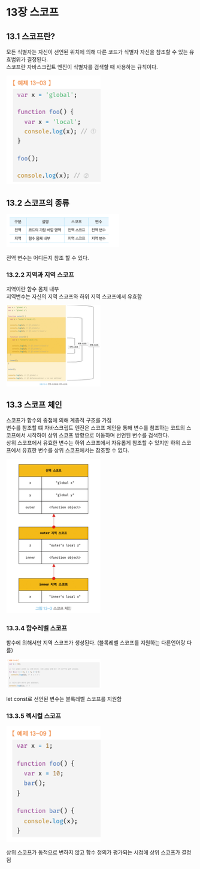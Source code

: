 # 13장 스코프
## 13.1 스코프란?
 
모든 식별자는 자신이 선언된 위치에 의해 다른 코드가 식별자 자신을 참조할 수 있는 유효범위가 결정된다.  
스코프란 자바스크립트 엔진이 식별자를 검색할 때 사용하는 규칙이다.  

<img src="image-23.png" alt="Alt text" width="50%" height="auto"/>
 
## 13.2 스코프의 종류

<img src="image-24.png" alt="Alt text" width="60%" height="auto"/>

전역 변수는 어디든지 참조 할 수 있다.

### 13.2.2 지역과 지역 스코프
지역이란 함수 몸체 내부  
지역변수는 자신의 지역 스코프와 하위 지역 스코프에서 유효함  

<img src="image-26.png" alt="Alt text" width="50%" height="auto"/>

## 13.3 스코프 체인
스코프가 함수의 중첩에 의해 계층적 구조를 가짐  
변수를 참조할 떄 자바스크립트 엔진은 스코프 체인을 통해 변수를 참조하는 코드의 스코프에서 시작하여 상위 스코프 방향으로 이동하며 선언된 변수를 검색한다.  
상위 스코프에서 유효한 변수는 하위 스코프에서 자유롭게 참조할 수 있지만 하위 스코프에서 유효한 변수를 상위 스코프에서는 참조할 수 없다.  

<img src="image-27.png" alt="Alt text" width="50%" height="auto"/>

### 13.3.4 함수레벨 스코프

함수에 의해서만 지역 스코프가 생성된다. (블록레벨 스코프를 지원하는 다른언어랑 다름)

<img src="image-25.png" alt="Alt text" width="50%" height="auto"/>

let const로 선언된 변수는 블록레벨 스코프를 지원함


### 13.3.5 렉시컬 스코프

<img src="image-28.png" alt="Alt text" width="50%" height="auto"/>

상위 스코프가 동적으로 변하지 않고 함수 정의가 평가되는 시점에 상위 스코프가 결정됨  
